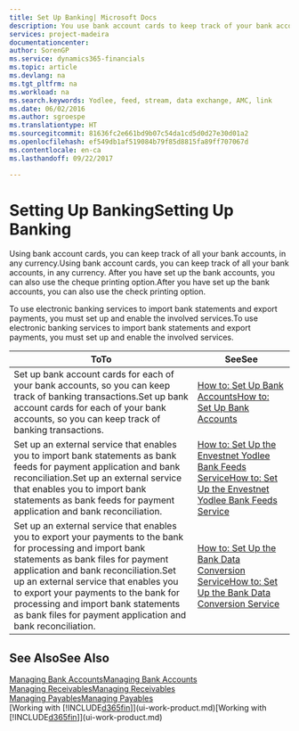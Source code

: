 ```yaml
---
title: Set Up Banking| Microsoft Docs
description: You use bank account cards to keep track of your bank accounts and set up bank feeds, such as Yodlee, to exchange data.
services: project-madeira
documentationcenter: 
author: SorenGP
ms.service: dynamics365-financials
ms.topic: article
ms.devlang: na
ms.tgt_pltfrm: na
ms.workload: na
ms.search.keywords: Yodlee, feed, stream, data exchange, AMC, link
ms.date: 06/02/2016
ms.author: sgroespe
ms.translationtype: HT
ms.sourcegitcommit: 81636fc2e661bd9b07c54da1cd5d0d27e30d01a2
ms.openlocfilehash: ef549db1af519084b79f85d8815fa89ff707067d
ms.contentlocale: en-ca
ms.lasthandoff: 09/22/2017

---
```

# <a name="setting-up-banking"></a><span data-ttu-id="8ebbc-103">Setting Up Banking</span><span class="sxs-lookup"><span data-stu-id="8ebbc-103">Setting Up Banking</span></span>
<span data-ttu-id="8ebbc-104">Using bank account cards, you can keep track of all your bank accounts, in any currency.</span><span class="sxs-lookup"><span data-stu-id="8ebbc-104">Using bank account cards, you can keep track of all your bank accounts, in any currency.</span></span> <span data-ttu-id="8ebbc-105">After you have set up the bank accounts, you can also use the cheque printing option.</span><span class="sxs-lookup"><span data-stu-id="8ebbc-105">After you have set up the bank accounts, you can also use the check printing option.</span></span>

<span data-ttu-id="8ebbc-106">To use electronic banking services to import bank statements and  export payments, you must set up and enable the involved services.</span><span class="sxs-lookup"><span data-stu-id="8ebbc-106">To use electronic banking services to import bank statements and  export payments, you must set up and enable the involved services.</span></span>

| <span data-ttu-id="8ebbc-107">To</span><span class="sxs-lookup"><span data-stu-id="8ebbc-107">To</span></span> | <span data-ttu-id="8ebbc-108">See</span><span class="sxs-lookup"><span data-stu-id="8ebbc-108">See</span></span> |
| --- | --- |
| <span data-ttu-id="8ebbc-109">Set up bank account cards for each of your bank accounts, so you can keep track of banking transactions.</span><span class="sxs-lookup"><span data-stu-id="8ebbc-109">Set up bank account cards for each of your bank accounts, so you can keep track of banking transactions.</span></span> |[<span data-ttu-id="8ebbc-110">How to: Set Up Bank Accounts</span><span class="sxs-lookup"><span data-stu-id="8ebbc-110">How to: Set Up Bank Accounts</span></span>](bank-how-setup-bank-accounts.md) |
| <span data-ttu-id="8ebbc-111">Set up an external service that enables you to import bank statements as bank feeds for payment application and bank reconciliation.</span><span class="sxs-lookup"><span data-stu-id="8ebbc-111">Set up an external service that enables you to import bank statements as bank feeds for payment application and bank reconciliation.</span></span> |[<span data-ttu-id="8ebbc-112">How to: Set Up the Envestnet Yodlee Bank Feeds Service</span><span class="sxs-lookup"><span data-stu-id="8ebbc-112">How to: Set Up the Envestnet Yodlee Bank Feeds Service</span></span>](bank-how-setup-bank-statement-service.md) |
| <span data-ttu-id="8ebbc-113">Set up an external service that enables you to export your payments to the bank for processing  and import bank statements as bank files for payment application and bank reconciliation.</span><span class="sxs-lookup"><span data-stu-id="8ebbc-113">Set up an external service that enables you to export your payments to the bank for processing  and import bank statements as bank files for payment application and bank reconciliation.</span></span> |[<span data-ttu-id="8ebbc-114">How to: Set Up the Bank Data Conversion Service</span><span class="sxs-lookup"><span data-stu-id="8ebbc-114">How to: Set Up the Bank Data Conversion Service</span></span>](bank-how-setup-bank-data-conversion-service.md) |

## <a name="see-also"></a><span data-ttu-id="8ebbc-115">See Also</span><span class="sxs-lookup"><span data-stu-id="8ebbc-115">See Also</span></span>
[<span data-ttu-id="8ebbc-116">Managing Bank Accounts</span><span class="sxs-lookup"><span data-stu-id="8ebbc-116">Managing Bank Accounts</span></span>](bank-manage-bank-accounts.md)  
[<span data-ttu-id="8ebbc-117">Managing Receivables</span><span class="sxs-lookup"><span data-stu-id="8ebbc-117">Managing Receivables</span></span>](receivables-manage-receivables.md)  
[<span data-ttu-id="8ebbc-118">Managing Payables</span><span class="sxs-lookup"><span data-stu-id="8ebbc-118">Managing Payables</span></span>](payables-manage-payables.md)  
<span data-ttu-id="8ebbc-119">[Working with [!INCLUDE[d365fin](includes/d365fin_md.md)]](ui-work-product.md)</span><span class="sxs-lookup"><span data-stu-id="8ebbc-119">[Working with [!INCLUDE[d365fin](includes/d365fin_md.md)]](ui-work-product.md)</span></span>

